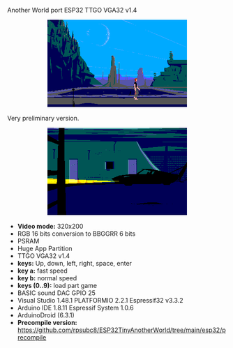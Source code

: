 Another World port ESP32 TTGO VGA32 v1.4

<center><img src='https://raw.githubusercontent.com/rpsubc8/ESP32TinyAnotherWorld/main/preview/previewAnother.gif'></center>

Very preliminary version.

<center><img src='https://raw.githubusercontent.com/rpsubc8/ESP32TinyAnotherWorld/main/preview/previewAnotherCar.gif'></center>

<ul>
 <li><b>Video mode:</b> 320x200</li>
 <li>RGB 16 bits conversion to BBGGRR 6 bits</li>
 <li>PSRAM</li>
 <li>Huge App Partition</li>
 <li>TTGO VGA32 v1.4</li>
 <li><b>keys:</b> Up, down, left, right, space, enter</li>
 <li><b>key a:</b> fast speed</li>
 <li><b>key b:</b> normal speed</li>
 <li><b>keys (0..9):</b> load part game</li>
 <li>BASIC sound DAC GPIO 25</li>
 <li>Visual Studio 1.48.1 PLATFORMIO 2.2.1 Espressif32 v3.3.2</li>
 <li>Arduino IDE 1.8.11 Espressif System 1.0.6</li>
 <li>ArduinoDroid (6.3.1)</li>
 <li><b>Precompile version: </b> <a href='https://github.com/rpsubc8/ESP32TinyAnotherWorld/tree/main/esp32/precompile'>https://github.com/rpsubc8/ESP32TinyAnotherWorld/tree/main/esp32/precompile</a></li>
</ul>
